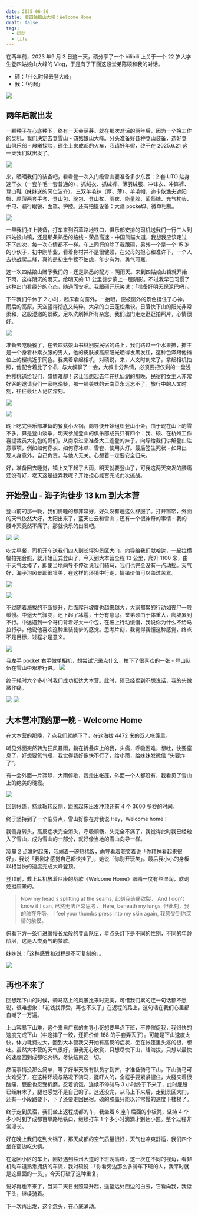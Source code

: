 ```yaml
---
date: 2025-06-26
title: 登四姑娘山大峰：Welcome Home
draft: false
tags:
  - 运动
  - life
---
```

在两年前，2023 年9 月 3 日这一天，硕分享了一个 bilibili 上关于一个 22 岁大学生登四姑娘山大峰的 Vlog，于是有了下面这段堂弟陈硕和我的对话。
- 硕：「什么时候去登大峰」
- 我：「约起」

![](https://cdn.jsdelivr.net/gh/goby-ao/picgo@main/img/20250626171212.png)

## 两年后就出发

一颗种子在心底种下，终有一天会萌芽。就在那次对话的两年后，因为一个换工作的契机，我们决定去登雪山 - 四姑娘山大峰。分头准备好各种登山装备，选好登山俱乐部 - 晨曦探险，硕坐上来成都的火车，我请好年假，终于在 2025.6.21 这一天我们就出发了。

![](https://cdn.jsdelivr.net/gh/goby-ao/picgo@main/img/20250626172143.png)

来，晒晒我们的装备吧，看看登一次入门级雪山要准备多少东西：2 套 UTO 贴身速干衣（一套羊毛一套普通的）、抓绒衣、抓绒裤、薄羽绒服、冲锋衣、冲锋裤、登山鞋（妹妹送的冈仁波齐）、三双羊毛袜（厚、薄）、羊毛帽、迪卡侬渔夫遮阳帽、厚薄两套手套、登山包、驼包、登山杖、雨衣、能量胶、葡萄糖、充气枕头、手电、骑行眼镜、面罩、护膝。还有拍摄设备：大疆 pocket3、微单相机。

![](https://cdn.jsdelivr.net/gh/goby-ao/picgo@main/img/509F24BA-7D19-4948-84FA-85EBBA6599CD_1_105_c.jpeg)

一早我们扛上装备，打车来到百草路地铁口，俱乐部安排的司机送我们一行三人到四姑娘山镇，还是那条熟悉的路线 - 荣昌高速 - 中国熊猫大道，我想我应该走过不下四次，每一次心情都不一样。车上同行的除了我跟硕，另外一个是一个 15 岁的小伙子，初中刚毕业，看着身材并不是很健硕，在父母的担心和准许下，一个人去挑战爬二峰，真的是初生牛犊不怕虎，年少有为，勇气可嘉。

这一次四姑娘山赠予我们的 - 还是熟悉的配方 - 阴雨天。来到四姑娘山镇就开始下雨，这样阴沉的雨天，给明天的 13 公里徒步蒙上一层阴影。不过我早已习惯了这种出门看缘分的心态，随遇而安吧。我跟硕开玩笑说：「准备好明天踩泥巴吧」。

下午我们午休了 2 小时，起床看向窗外，一抬眼，便被窗外的景色攫住了心神。雨后的高原，天空蓝得彻底又纯粹，大朵的白云蓬松柔软。日落快下山的阳光非常柔和，这般澄澈的景致，足以洗刷掉所有杂念。我们出门走走逛逛拍照片，心情很好。

![](https://cdn.jsdelivr.net/gh/goby-ao/picgo@main/img/IMG_0948.jpg)

准备去吃晚餐了，在去四姑娘山书林别院民宿的路上，我们路过一个水果摊，摊主是一个身着朴素衣服的男人，他的皮肤被高原阳光晒得发黑发红，这种色泽跟他摊位上的樱桃近乎同色。我笑着拿起相机，对硕说，来，人文时刻来了。拿起相机拍照，他配合着比了个✌️，与大叔聊了一会，大叔十分热情，必须要把仅剩的一盘浅色樱桃送给我们，盛情难却！这让我想起去年在抚仙湖的那晚，民宿的女主人非常好客的邀请我们一家吃晚餐，那一顿美味的云南菜永远忘不了。旅行中的人文时刻，往往最让人记忆深刻。

![](https://cdn.jsdelivr.net/gh/goby-ao/picgo@main/img/IMG_0938.jpg)

![](https://cdn.jsdelivr.net/gh/goby-ao/picgo@main/img/92E91218-DDC2-46CD-9EE7-54A254389558_1_105_c.jpeg)

晚上吃完俱乐部准备的餐食小火锅，向导便开始组织登山小会，由于现在山上的雪不多，算是登山淡季，明天参加登山的俱乐部成员只有四个：我、硕、在杭州工作喜提裁员大礼包的哥们，从南京过来准备大二连登的妹子。向导给我们讲解登山注意事项，例如如何穿衣、如何穿冰爪、雪套、使用头灯。最后签生死状 - 如果出现人身意外，自己负责，与他人无关。心想着一定要安全归来。

好，准备回去睡觉，镇上又下起了大雨，明天就要登山了，可我这两天突发的腰痛还没有好，老天这是捉弄我呢？开始担心能否完成此次挑战。

## 开始登山 - 海子沟徒步 13 km 到大本营

登山前的那一晚，我们俩睡的都非常好，好久没有睡这么舒服了。打开窗帘，外面的天气依然大好，太阳出来了，蓝天白云和雪山；还有一个很神奇的事情 - 我的腰今天竟然不痛了。那就快乐的出发吧。

![](https://cdn.jsdelivr.net/gh/goby-ao/picgo@main/img/034719CA-152C-40DA-94A2-3D49323EAD76_1_102_o.jpeg)
![](https://cdn.jsdelivr.net/gh/goby-ao/picgo@main/img/B5AC16CA-6C1B-45B2-A9E5-5FE30D272506_1_102_o.jpeg)

吃完早餐，司机开车送我们四人到长坪沟景区大门，向导给我们献哈达，一起拉横幅拍完合照，就开始正式登山了，今天到大本营全程 13 公里，爬升 1100 米，由于天气太棒了，即使当地向导不停劝说我们骑马，我们也完全没有一点动摇。天气好，海子沟风景耶很壮美，在这样的环境中行走，情绪价值可以盖过苦累。

![](https://cdn.jsdelivr.net/gh/goby-ao/picgo@main/img/20250626180933.png)

![](https://cdn.jsdelivr.net/gh/goby-ao/picgo@main/img/IMG_1041.jpg)

不过随着海拔的不断提升，后面爬升坡度也越来越大，大家都累的行动如丧尸一般缓慢。中途天气骤变，还下起了冰雹，十分有意思。堂弟硕由于体重大，爬坡累到不行。中途遇到一个哥们背着好大一个包，在坡上行动缓慢，我说你为什么不给马拉行李，他说他喜欢这种重装徒步的感觉。思考片刻，我觉得我懂这种感觉，终点不是目标，过程才是意义。

![](https://cdn.jsdelivr.net/gh/goby-ao/picgo@main/img/IMG_1031.jpg)

我左手 pocket 右手微单相机，想尝试记录点什么，拍下了很喜欢的一张 - 登山队伍在雪山中艰难行进。
![](https://cdn.jsdelivr.net/gh/goby-ao/picgo@main/img/IMG_1074.jpg)

终于耗时六个多小时我们成功抵达大本营。此时，硕已经累到不想说话，我的头微微作痛。

![](https://cdn.jsdelivr.net/gh/goby-ao/picgo@main/img/D2375DC4-2A56-4CAE-8A40-2E4CF557A434_1_102_o.jpeg)
![](https://cdn.jsdelivr.net/gh/goby-ao/picgo@main/img/1DB33A3D-D50F-468D-B559-2977FECE7525_1_102_o.jpeg)


## 大本营冲顶的那一晚 - Welcome Home

在大本营的那晚，7 点我们就躺下了，在这海拔 4472 米的双人帐篷里。  

听见外面突然转为狂风暴雨，躺在折叠床上的我，头痛，呼吸困难，想吐，快要窒息了，好想要氧气瓶，我觉得我好像快不行了，给小雨，给妹妹发微信 “头要炸了”。  
  
有一会外面一片寂静，大雨停歇，我走出帐篷，外面一个人都没有，我看见了雪山上的绝美的晚霞。

![](https://cdn.jsdelivr.net/gh/goby-ao/picgo@main/img/9584459B-A15D-4D5B-AC3A-9D5F9C7E3DE4_1_102_o.jpeg)
  
回到帐篷，持续辗转反侧，距离起床出发冲顶还有 4 个 3600 多秒的时间。  
  
终于坚持到了一个临界点，雪山好像在对我说 Hey，Welcome home！  
  
我侧身转头，高反症状完全消失，呼吸顺畅，头完全不痛了，我觉得此时我已经融入了雪山，成为雪山的一部分，就好像当地的雪山向导一样。  
  
凌晨 2 点准时起床，我端着一碗热稀饭，向导看着我笑着说「你精神看起来很好」，我说「我刚才感觉自己都快挂了」，她说「你别开玩笑」。最后我小小的身板以相当快的速度完成大峰登顶。
  
登顶前，戴上耳机放着尼康的战歌《Welcome Home》眼睛一度有些湿润，歌词还挺应景的。

> Now my head's splitting at the seams, 
此刻我头痛欲裂，
And I don't know if I can, 
已然无法正常思考，
Here, beneath my lungs, 
但此刻，我的肺在呼吸，
I feel your thumbs press into my skin again, 
我感受到你深情的触摸。
  
俯看下方一条行进缓慢长龙般的登山队伍，星点头灯下是不同的性别，不同的年龄阶层，这是人类勇气的赞歌。

妹妹说：「这种感受和过程是不可复制的」。

![](https://cdn.jsdelivr.net/gh/goby-ao/picgo@main/img/20250626184922.png)

## 再也不来了

回想起下山的时候，骑马路上的风景比来时更美，可惜我们累的连一句话都不愿说，很难想象：「花钱找罪受，再也不来了」在返程的路上，这句话在我们心里都自嘲了一万遍。

上山容易下山难，这个来自广东的向导小哥想要早点下班，不停催促我，我很快的速度完成下山（中途摔了一跤，还把价值 168 的手套弄丢了）。可能是下山速度太快，体力耗费过大，回到大本营我又开始有高反的症状，坐在帐篷里头疼的很，想吐。虽然大本营的天气很好，但我无心欣赏，只想尽快下山，降海拔，只想以最快的速度回到成都吃火锅，尽快结束这一切。

然而事情没那么简单，等了好半天所有队员才到齐，才准备骑马下山，下山骑马可太难受了，在这种环境与路况下骑马，挺吓人的，全程手要紧紧握住，大腿夹着很酸痛，屁股也忍受折磨，忍着饥饿，连续不停骑马 3 小时终于下来了，此时屁股已经麻木了，腿也感觉不是自己的了。这还没完，从马上下来后，走到景区大门，还有一小段路要下，下了还要走回民宿。硕的膝盖只能以非常慢的速度下楼梯了。

终于走到民宿，我们坐上返程成都的车，我坐着 6 座车后面的小板凳，坚持 4 个多小时到了成都百草路地铁口，继续打车 1 个多小时滴滴才到达小区。整个过程非常漫长。

好在晚上我们吃到火锅了，那天成都的空气质量很好，天气也凉爽舒适，我们四个坐在窗边吃火锅。

在返回小区的车上，刚好遇到益州大道的下班晚高峰，这一次在不同的视角，看非机动车道熟悉拥挤的车流，我对硕说：「你看旁边那么多骑车下班的人，我平时就是这里面的一员」。今天打破了这种重复。

说好再也不来了，当第二天日出照常升起，遥望远处西边的白云，它看向我，我低下头，继续骑着。

下一次再出发，这个念头，在心底涌动。